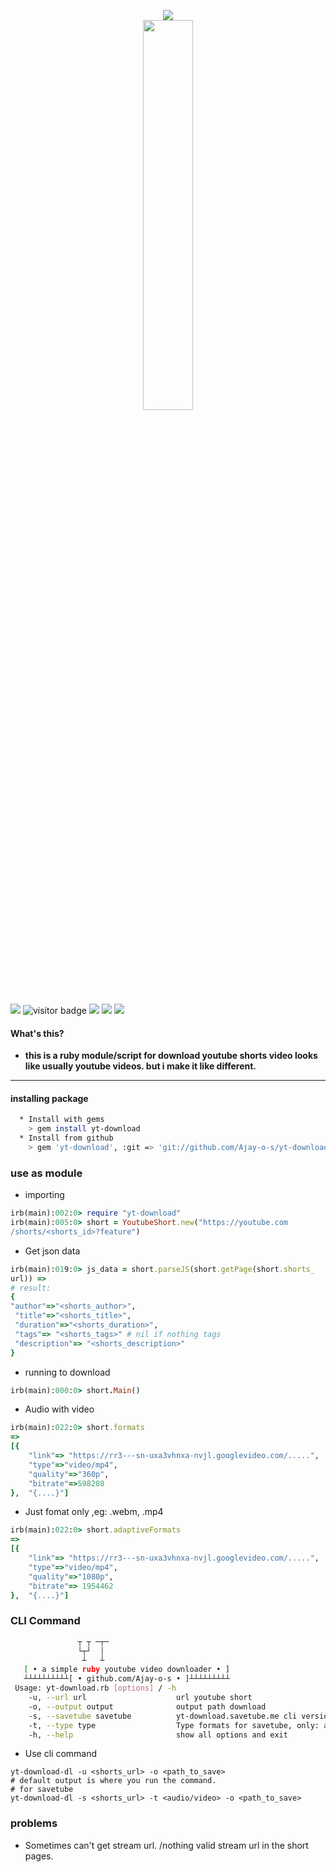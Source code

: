<p align="center">
<img src="https://i.ibb.co/ZYjZwgd/1654340956599.png"/>
<a href="https://github.com/Ajay-o-s" target="_blank"><img style="width: 40%; display: block; margin-right: auto; margin-left:auto" src="https://img.shields.io/badge/Author-Ajay o s-yellow?style=flat&logo=Coursera&logoColor=white"/></a>
</p>

![](https://img.shields.io/badge/ruby-package-red?logo=ruby)
![visitor badge](https://visitor-badge.glitch.me/badge?page_id=yt-download&left_text=Total%20views)
<a href="https://twitter.com/Ajayakhub" target="_blank"> ![](https://img.shields.io/badge/Twitter-@Ajay-blue?logo=twitter)</a>
<a href="https://github.com/Ajayakhub" target="_blank"> ![](https://img.shields.io/badge/github-@Ajay%20o%20s-blue?logo=github)</a>
<a href="https://www.ruby-lang.org/en/" target="_blank"> ![](https://img.shields.io/badge/installing-ruby-orange?logo=linux&logoColor=black)</a>

#### What's this?
  * <b>this is a ruby module/script for download youtube shorts video
    looks like usually youtube videos. but i make it like different.</b>
 ----------
#### installing package
```bash
  * Install with gems
    > gem install yt-download
  * Install from github
    > gem 'yt-download', :git => 'git://github.com/Ajay-o-s/yt-download.rb.git'
```

### use as module
 * importing
```ruby
irb(main):002:0> require "yt-download"
irb(main):005:0> short = YoutubeShort.new("https://youtube.com
/shorts/<shorts_id>?feature")
```

* Get json data
```ruby
irb(main):019:0> js_data = short.parseJS(short.getPage(short.shorts_
url)) =>
# result:
{
"author"=>"<shorts_author>",
 "title"=>"<shorts_title>",
 "duration"=>"<shorts_duration>",
 "tags"=> "<shorts_tags>" # nil if nothing tags
 "description"=> "<shorts_description>"
}
```

* running to download
```ruby
irb(main):000:0> short.Main()
```

* Audio with video
```ruby
irb(main):022:0> short.formats
=>
[{
    "link"=> "https://rr3---sn-uxa3vhnxa-nvjl.googlevideo.com/.....",
    "type"=>"video/mp4",
    "quality"=>"360p",
    "bitrate"=>598208
},  "{....}"]
```

* Just fomat only ,eg: .webm, .mp4
```ruby
irb(main):022:0> short.adaptiveFormats
=>
[{
    "link"=> "https://rr3---sn-uxa3vhnxa-nvjl.googlevideo.com/.....",
    "type"=>"video/mp4",
    "quality"=>"1080p",
    "bitrate"=> 1954462
},  "{....}"]
```

### CLI Command
```bash
               ┬ ┬ ─┬─
               └┬┘  │ 
                ┴   ┴
   [ • a simple ruby youtube video downloader • ]
   ┴┴┴┴┴┴┴┴┴┴[ • github.com/Ajay-o-s • ]┴┴┴┴┴┴┴┴┴
 Usage: yt-download.rb [options] / -h
    -u, --url url                    url youtube short
    -o, --output output              output path download
    -s, --savetube savetube          yt-download.savetube.me cli version
    -t, --type type                  Type formats for savetube, only: audio & video
    -h, --help                       show all options and exit
````
 * Use cli command
```
yt-download-dl -u <shorts_url> -o <path_to_save>
# default output is where you run the command.
# for savetube
yt-download-dl -s <shorts_url> -t <audio/video> -o <path_to_save>
```

### problems
 * Sometimes can't get stream url. /nothing valid stream url in
   the short pages.